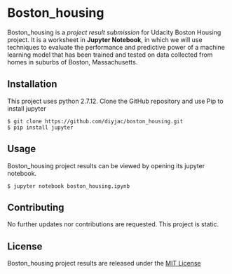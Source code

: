 # Boston_housing
Boston_housing is a *project result submission* for Udacity Boston Housing project.  It is a worksheet in **Jupyter Notebook**, in which we will use techniques to evaluate the performance and predictive power of a machine learning model that has been trained and tested on data collected from homes in suburbs of Boston, Massachusetts.

## Installation

This project uses python 2.7.12.  Clone the GitHub repository and use Pip to install jupyter

```
$ git clone https://github.com/diyjac/boston_housing.git
$ pip install jupyter
```

## Usage

Boston_housing project results can be viewed by opening its jupyter notebook.

```
$ jupyter notebook boston_housing.ipynb
```

## Contributing

No further updates nor contributions are requested.  This project is static.

## License

Boston_housing project results are released under the [MIT License](./LICENSE)

